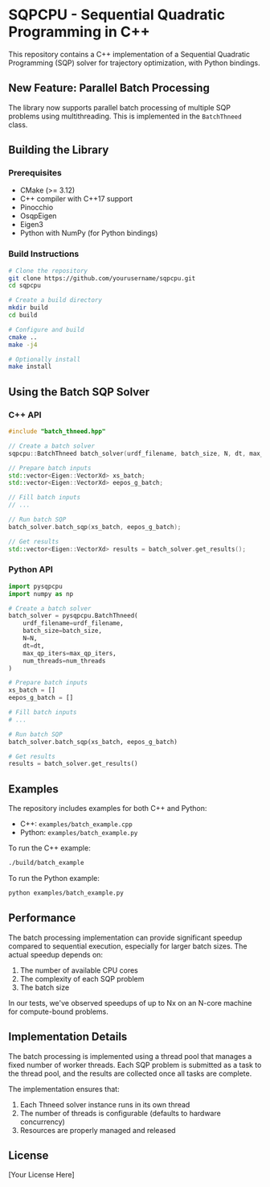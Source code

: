# SQPCPU - Sequential Quadratic Programming in C++

This repository contains a C++ implementation of a Sequential Quadratic Programming (SQP) solver for trajectory optimization, with Python bindings.

## New Feature: Parallel Batch Processing

The library now supports parallel batch processing of multiple SQP problems using multithreading. This is implemented in the `BatchThneed` class.

## Building the Library

### Prerequisites

- CMake (>= 3.12)
- C++ compiler with C++17 support
- Pinocchio
- OsqpEigen
- Eigen3
- Python with NumPy (for Python bindings)

### Build Instructions

```bash
# Clone the repository
git clone https://github.com/yourusername/sqpcpu.git
cd sqpcpu

# Create a build directory
mkdir build
cd build

# Configure and build
cmake ..
make -j4

# Optionally install
make install
```

## Using the Batch SQP Solver

### C++ API

```cpp
#include "batch_thneed.hpp"

// Create a batch solver
sqpcpu::BatchThneed batch_solver(urdf_filename, batch_size, N, dt, max_qp_iters, num_threads);

// Prepare batch inputs
std::vector<Eigen::VectorXd> xs_batch;
std::vector<Eigen::VectorXd> eepos_g_batch;

// Fill batch inputs
// ...

// Run batch SQP
batch_solver.batch_sqp(xs_batch, eepos_g_batch);

// Get results
std::vector<Eigen::VectorXd> results = batch_solver.get_results();
```

### Python API

```python
import pysqpcpu
import numpy as np

# Create a batch solver
batch_solver = pysqpcpu.BatchThneed(
    urdf_filename=urdf_filename,
    batch_size=batch_size,
    N=N,
    dt=dt,
    max_qp_iters=max_qp_iters,
    num_threads=num_threads
)

# Prepare batch inputs
xs_batch = []
eepos_g_batch = []

# Fill batch inputs
# ...

# Run batch SQP
batch_solver.batch_sqp(xs_batch, eepos_g_batch)

# Get results
results = batch_solver.get_results()
```

## Examples

The repository includes examples for both C++ and Python:

- C++: `examples/batch_example.cpp`
- Python: `examples/batch_example.py`

To run the C++ example:

```bash
./build/batch_example
```

To run the Python example:

```bash
python examples/batch_example.py
```

## Performance

The batch processing implementation can provide significant speedup compared to sequential execution, especially for larger batch sizes. The actual speedup depends on:

1. The number of available CPU cores
2. The complexity of each SQP problem
3. The batch size

In our tests, we've observed speedups of up to Nx on an N-core machine for compute-bound problems.

## Implementation Details

The batch processing is implemented using a thread pool that manages a fixed number of worker threads. Each SQP problem is submitted as a task to the thread pool, and the results are collected once all tasks are complete.

The implementation ensures that:

1. Each Thneed solver instance runs in its own thread
2. The number of threads is configurable (defaults to hardware concurrency)
3. Resources are properly managed and released

## License

[Your License Here] 